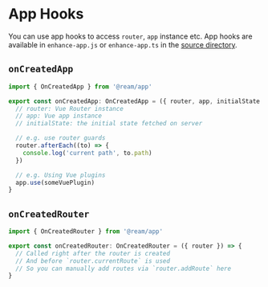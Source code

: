 # App Hooks

You can use app hooks to access `router`, `app` instance etc. App hooks are available in `enhance-app.js` or `enhance-app.ts` in the [source directory](/docs/folder-structure#source-directory).

## `onCreatedApp`

```ts
import { OnCreatedApp } from '@ream/app'

export const onCreatedApp: OnCreatedApp = ({ router, app, initialState }) => {
  // router: Vue Router instance
  // app: Vue app instance
  // initialState: the initial state fetched on server

  // e.g. use router guards
  router.afterEach((to) => {
    console.log('current path', to.path)
  })

  // e.g. Using Vue plugins
  app.use(someVuePlugin)
}
```

## `onCreatedRouter`

```ts
import { OnCreatedRouter } from '@ream/app'

export const onCreatedRouter: OnCreatedRouter = ({ router }) => {
  // Called right after the router is created
  // And before `router.currentRoute` is used
  // So you can manually add routes via `router.addRoute` here
}
```
